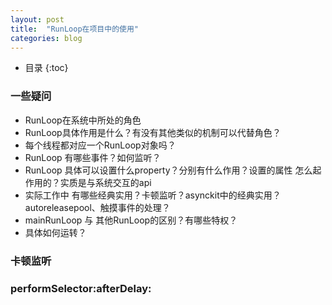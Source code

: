```yaml
---
layout: post
title:  "RunLoop在项目中的使用"
categories: blog
---
```


* 目录
{:toc}

### 一些疑问

- RunLoop在系统中所处的角色
- RunLoop具体作用是什么？有没有其他类似的机制可以代替角色？
- 每个线程都对应一个RunLoop对象吗？
- RunLoop 有哪些事件？如何监听？
- RunLoop 具体可以设置什么property？分别有什么作用？设置的属性 怎么起作用的？实质是与系统交互的api
- 实际工作中 有哪些经典实用？卡顿监听？asynckit中的经典实用？autoreleasepool、触摸事件的处理？
- mainRunLoop 与 其他RunLoop的区别？有哪些特权？
- 具体如何运转？


### 卡顿监听



### performSelector:afterDelay: